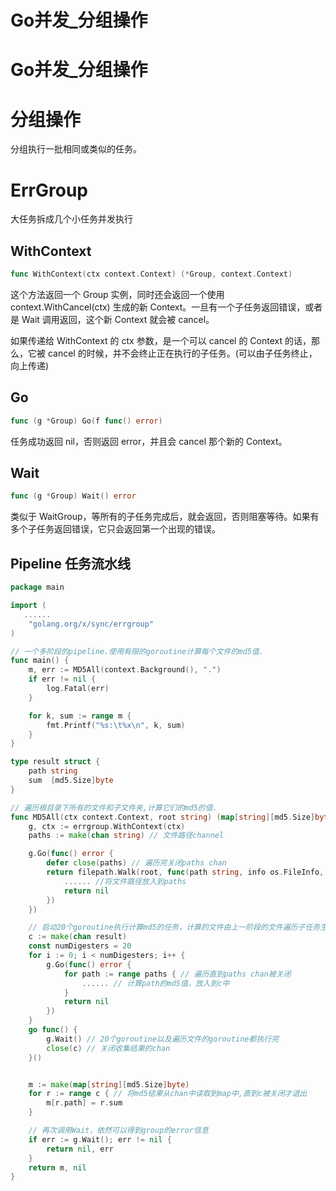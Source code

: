 # Go并发_分组操作



# Go并发_分组操作

# 分组操作

分组执行一批相同或类似的任务。

# ErrGroup

大任务拆成几个小任务并发执行

## WithContext

```go
func WithContext(ctx context.Context) (*Group, context.Context)
```

这个方法返回一个 Group 实例，同时还会返回一个使用 context.WithCancel(ctx) 生成的新 Context。一旦有一个子任务返回错误，或者是 Wait 调用返回，这个新 Context 就会被 cancel。

如果传递给 WithContext 的 ctx 参数，是一个可以 cancel 的 Context 的话，那么，它被 cancel 的时候，并不会终止正在执行的子任务。(可以由子任务终止，向上传递)

## Go

```go
func (g *Group) Go(f func() error)
```

任务成功返回 nil，否则返回 error，并且会 cancel 那个新的 Context。

## Wait

```go
func (g *Group) Wait() error
```

类似于 WaitGroup，等所有的子任务完成后，就会返回，否则阻塞等待。如果有多个子任务返回错误，它只会返回第一个出现的错误。

## Pipeline 任务流水线

```go
package main

import (
   ......
    "golang.org/x/sync/errgroup"
)

// 一个多阶段的pipeline.使用有限的goroutine计算每个文件的md5值.
func main() {
    m, err := MD5All(context.Background(), ".")
    if err != nil {
        log.Fatal(err)
    }

    for k, sum := range m {
        fmt.Printf("%s:\t%x\n", k, sum)
    }
}

type result struct {
    path string
    sum  [md5.Size]byte
}

// 遍历根目录下所有的文件和子文件夹,计算它们的md5的值.
func MD5All(ctx context.Context, root string) (map[string][md5.Size]byte, error) {
    g, ctx := errgroup.WithContext(ctx)
    paths := make(chan string) // 文件路径channel

    g.Go(func() error {
        defer close(paths) // 遍历完关闭paths chan
        return filepath.Walk(root, func(path string, info os.FileInfo, err error) error {
            ...... //将文件路径放入到paths
            return nil
        })
    })

    // 启动20个goroutine执行计算md5的任务，计算的文件由上一阶段的文件遍历子任务生成.
    c := make(chan result)
    const numDigesters = 20
    for i := 0; i < numDigesters; i++ {
        g.Go(func() error {
            for path := range paths { // 遍历直到paths chan被关闭
                ...... // 计算path的md5值，放入到c中
            }
            return nil
        })
    }
    go func() {
        g.Wait() // 20个goroutine以及遍历文件的goroutine都执行完
        close(c) // 关闭收集结果的chan
    }()


    m := make(map[string][md5.Size]byte)
    for r := range c { // 将md5结果从chan中读取到map中,直到c被关闭才退出
        m[r.path] = r.sum
    }

    // 再次调用Wait，依然可以得到group的error信息
    if err := g.Wait(); err != nil {
        return nil, err
    }
    return m, nil
}
